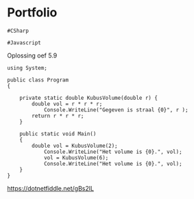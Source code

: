 # Portfolio

`#CSharp`


`#Javascript`

Oplossing oef 5.9


```
using System;
					
public class Program
{
	
	private static double KubusVolume(double r) {
		double vol = r * r * r;
			Console.WriteLine("Gegeven is straal {0}", r );
		return r * r * r;
	}
	
	public static void Main()
	{
		double vol = KubusVolume(2);
			Console.WriteLine("Het volume is {0}.", vol);
			vol = KubusVolume(6);
			Console.WriteLine("Het volume is {0}.", vol);
	}
}
```
https://dotnetfiddle.net/gBs2lL

